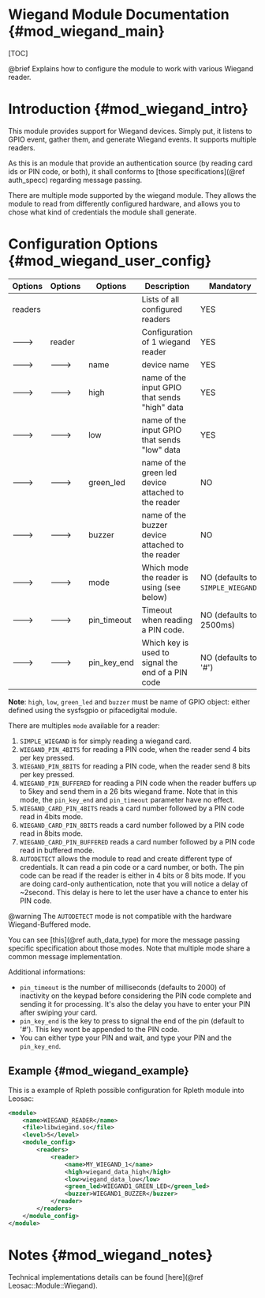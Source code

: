 Wiegand Module Documentation {#mod_wiegand_main}
================================================

[TOC]

@brief Explains how to configure the module to work with various Wiegand reader.

Introduction {#mod_wiegand_intro}
=================================

This module provides support for Wiegand devices. Simply put, it listens to GPIO event,
gather them, and generate Wiegand events. It supports multiple readers.

As this is an module that provide an authentication source (by reading card ids or PIN code, or both), it shall
conforms to [those specifications](@ref auth_specc) regarding message passing.

There are multiple mode supported by the wiegand module. They allows the module to read from differently configured
hardware, and allows you to chose what kind of credentials the module shall generate.

Configuration Options {#mod_wiegand_user_config}
================================================

Options    | Options  | Options     | Description                                            | Mandatory
-----------|----------|-------------|--------------------------------------------------------|-----------
readers    |          |             | Lists of all configured readers                        | YES
--->       | reader   |             | Configuration of 1 wiegand reader                      | YES
--->       | --->     | name        | device name                                            | YES
--->       | --->     | high        | name of the input GPIO that sends "high" data          | YES
--->       | --->     | low         | name of the input GPIO that sends "low" data           | YES
--->       | --->     | green_led   | name of the green led device attached to the reader    | NO
--->       | --->     | buzzer      | name of the buzzer device attached to the reader       | NO
--->       | --->     | mode        | Which mode the reader is using (see below)             | NO (defaults to `SIMPLE_WIEGAND`)
--->       | --->     | pin_timeout | Timeout when reading a PIN code.                       | NO (defaults to 2500ms)
--->       | --->     | pin_key_end | Which key is used to signal the end of a PIN code      | NO (defaults to '#')

**Note**: `high`, `low`, `green_led` and `buzzer` must be name of GPIO object: either defined using
the sysfsgpio or pifacedigital module.

There are multiples `mode` available for a reader:
1. `SIMPLE_WIEGAND` is for simply reading a wiegand card.
2. `WIEGAND_PIN_4BITS` for reading a PIN code, when the reader send 4 bits per key pressed.
3. `WIEGAND_PIN_8BITS` for reading a PIN code, when the reader send 8 bits per key pressed.
4. `WIEGAND_PIN_BUFFERED` for reading a PIN code when the reader buffers up to 5key and send them in a 26 bits wiegand frame.
  Note that in this mode, the `pin_key_end` and `pin_timeout` parameter have no effect.
5. `WIEGAND_CARD_PIN_4BITS` reads a card number followed by a PIN code read in 4bits mode.
6. `WIEGAND_CARD_PIN_8BITS` reads a card number followed by a PIN code read in 8bits mode.
7. `WIEGAND_CARD_PIN_BUFFERED` reads a card number followed by a PIN code read in buffered mode.
8. `AUTODETECT` allows the module to read and create different type of credentials. It can read a pin code or a card number, or both.
The pin code can be read if the reader is either in 4 bits or 8 bits mode. If you are doing card-only authentication,
note that you will notice a delay of ~2second. This delay is here to let the user have a chance to enter his PIN code.

@warning The `AUTODETECT` mode is not compatible with the hardware Wiegand-Buffered mode.

You can see [this](@ref auth_data_type) for more the message passing specific specification
about those modes. Note that multiple mode share a common message implementation.

Additional informations:
+ `pin_timeout` is the number of milliseconds (defaults to 2000) of inactivity on the keypad before
considering the PIN code complete and sending it for processing. It's also the delay you have to enter your PIN after
swiping your card.
+ `pin_key_end` is the key to press to signal the end of the pin (default to '#'). This key wont be appended to the PIN code.
+ You can either type your PIN and wait, and type your PIN and the `pin_key_end`.


Example {#mod_wiegand_example}
------------------------------

This is a example of Rpleth possible configuration for Rpleth module into Leosac:

~~~~~~~~~~~~~~~~~~~~~~~~~~~~~~~~~~~~~~~~~~~~~~~~~~~.xml
<module>
    <name>WIEGAND_READER</name>
    <file>libwiegand.so</file>
    <level>5</level>
    <module_config>
        <readers>
            <reader>
                <name>MY_WIEGAND_1</name>
                <high>wiegand_data_high</high>
                <low>wiegand_data_low</low>
                <green_led>WIEGAND1_GREEN_LED</green_led>
                <buzzer>WIEGAND1_BUZZER</buzzer>
            </reader>
        </readers>
    </module_config>
</module>
~~~~~~~~~~~~~~~~~~~~~~~~~~~~~~~~~~~~~~~~~~~~~~~~~~~
            
Notes {#mod_wiegand_notes}
==========================

Technical implementations details can be found [here](@ref Leosac::Module::Wiegand).
